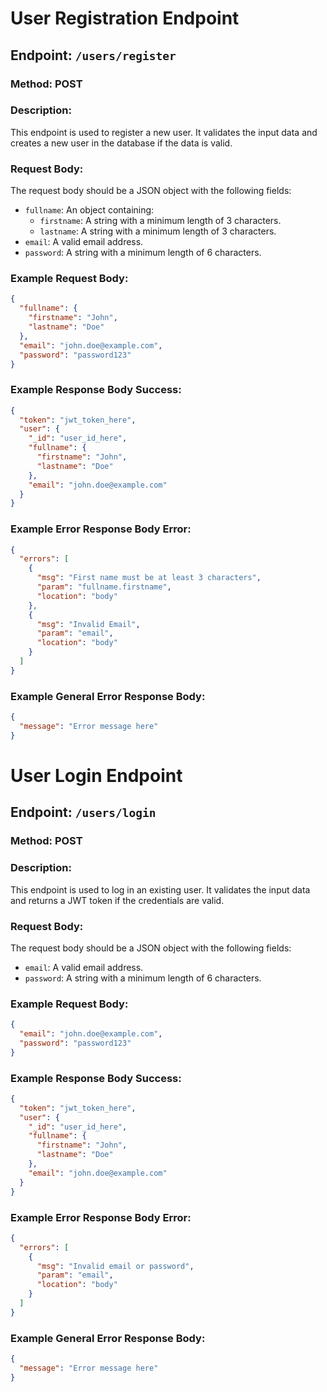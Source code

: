 # User Registration Endpoint

## Endpoint: `/users/register`

### Method: POST

### Description:

This endpoint is used to register a new user. It validates the input data and creates a new user in the database if the data is valid.

### Request Body:

The request body should be a JSON object with the following fields:

- `fullname`: An object containing:
  - `firstname`: A string with a minimum length of 3 characters.
  - `lastname`: A string with a minimum length of 3 characters.
- `email`: A valid email address.
- `password`: A string with a minimum length of 6 characters.

### Example Request Body:

```json
{
  "fullname": {
    "firstname": "John",
    "lastname": "Doe"
  },
  "email": "john.doe@example.com",
  "password": "password123"
}
```

### Example Response Body Success:

```json
{
  "token": "jwt_token_here",
  "user": {
    "_id": "user_id_here",
    "fullname": {
      "firstname": "John",
      "lastname": "Doe"
    },
    "email": "john.doe@example.com"
  }
}
```

### Example Error Response Body Error:

```json
{
  "errors": [
    {
      "msg": "First name must be at least 3 characters",
      "param": "fullname.firstname",
      "location": "body"
    },
    {
      "msg": "Invalid Email",
      "param": "email",
      "location": "body"
    }
  ]
}
```

### Example General Error Response Body:

```json
{
  "message": "Error message here"
}
```

# User Login Endpoint

## Endpoint: `/users/login`

### Method: POST

### Description:

This endpoint is used to log in an existing user. It validates the input data and returns a JWT token if the credentials are valid.

### Request Body:

The request body should be a JSON object with the following fields:

- `email`: A valid email address.
- `password`: A string with a minimum length of 6 characters.

### Example Request Body:

```json
{
  "email": "john.doe@example.com",
  "password": "password123"
}
```

### Example Response Body Success:

```json
{
  "token": "jwt_token_here",
  "user": {
    "_id": "user_id_here",
    "fullname": {
      "firstname": "John",
      "lastname": "Doe"
    },
    "email": "john.doe@example.com"
  }
}
```

### Example Error Response Body Error:

```json
{
  "errors": [
    {
      "msg": "Invalid email or password",
      "param": "email",
      "location": "body"
    }
  ]
}
```

### Example General Error Response Body:

```json
{
  "message": "Error message here"
}
```
